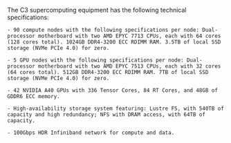 The C3 supercomputing equipment has the following technical specifications:

    - 90 compute nodes with the following specifications per node: Dual-processor motherboard with two AMD EPYC 7713 CPUs, each with 64 cores (128 cores total). 1024GB DDR4-3200 ECC RDIMM RAM. 3.5TB of local SSD storage (NVMe PCIe 4.0) for zero. 

    - 5 GPU nodes with the following specifications per node: Dual-processor motherboard with two AMD EPYC 7513 CPUs, each with 32 cores (64 cores total). 512GB DDR4-3200 ECC RDIMM RAM. 7TB of local SSD storage (NVMe PCIe 4.0) for zero. 

    - 42 NVIDIA A40 GPUs with 336 Tensor Cores, 84 RT Cores, and 48GB of GDDR6 ECC memory. 

    - High-availability storage system featuring: Lustre FS, with 540TB of capacity and high redundancy; NFS with DRAM access, with 64TB of capacity.

    - 100Gbps HDR Infiniband network for compute and data.